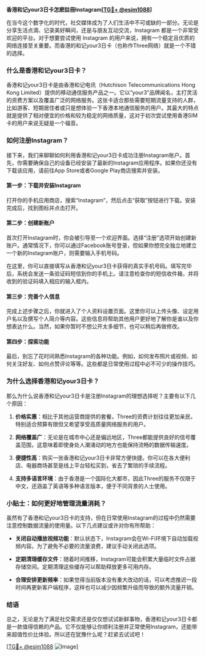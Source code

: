 **香港和记your3日卡怎麽註冊Instagram[[TG💪+ @esim1088](https://t.me/s/esim1088)]**

在当今这个数字化的时代，社交媒体成为了人们生活中不可或缺的一部分。无论是分享生活点滴、记录美好瞬间，还是与朋友互动交流，Instagram 都是一个非常受欢迎的平台。对于想要尝试使用 Instagram 的用户来说，拥有一个稳定且优质的网络连接至关重要。而香港的和记your3日卡（也称作Three网络）就是一个不错的选择。

### 什么是香港和记your3日卡？

香港和记your3日卡是由香港和记电讯（Hutchison Telecommunications Hong Kong Limited）提供的移动通信服务产品之一。它以“your3”品牌闻名，主打灵活的资费方案以及覆盖广泛的网络服务。这张卡适合那些需要短期流量支持的人群，比如游客、短期居住者或只是想体验一下香港本地通信服务的用户。其最大的特点就是提供了相对便宜的价格和较为稳定的网络质量，这对于初次尝试使用香港SIM卡的用户来说无疑是一个福音。

### 如何注册Instagram？

接下来，我们来聊聊如何利用香港和记your3日卡成功注册Instagram账户。首先，你需要确保自己的设备已经安装了最新的Instagram应用程序。如果你还没有下载该应用，请前往App Store或者Google Play商店搜索并安装。

#### 第一步：下载并安装Instagram

打开你的手机应用商店，搜索“Instagram”，然后点击“获取”按钮进行下载。安装完成后，找到图标并点击打开。

#### 第二步：创建新账户

首次打开Instagram时，你会被引导至一个欢迎界面。选择“注册”选项开始创建新账户。通常情况下，你可以通过Facebook账号登录，但如果你想完全独立地建立一个新的Instagram账户，则需要输入手机号码。

在这里，你可以直接填写从香港和记your3日卡获得的真实手机号码。填写完毕后，系统会发送一条验证码短信到你的手机上。请注意检查你的短信收件箱，并将收到的验证码填入相应的输入框内。

#### 第三步：完善个人信息

完成上述步骤之后，你就进入了个人资料设置页面。这里你可以上传头像、设定用户名以及撰写个人简介等内容。这些信息将帮助其他用户更好地了解你是谁以及你想表达什么。当然，如果你暂时不想公开太多细节，也可以稍后再做修改。

#### 第四步：探索功能

最后，别忘了花时间熟悉Instagram的各种功能。例如，如何发布照片或视频、如何关注好友、如何点赞评论等等。这些都是日常使用过程中必不可少的操作技巧。

### 为什么选择香港和记your3日卡？

那么为什么说香港和记your3日卡是注册Instagram的理想选择呢？主要有以下几个原因：

1. **价格实惠**：相比于其他运营商提供的套餐，Three的资费计划往往更加亲民，特别适合预算有限但又希望享受高质量网络服务的用户。
   
2. **网络覆盖广**：无论是在城市中心还是偏远地区，Three都能提供良好的信号覆盖范围，这意味着即使身处人潮涌动的地方也能保持流畅的数据传输速度。

3. **便捷性高**：购买一张香港和记your3日卡非常方便快捷。你可以在各大便利店、电器商场甚至是线上平台轻松买到，省去了繁琐的手续流程。

4. **支持多语言环境**：由于香港是一个国际化大都市，因此Three的服务不仅限于中文，还涵盖了英语等多种语言版本，便于不同背景的人士使用。

### 小贴士：如何更好地管理流量消耗？

虽然有了香港和记your3日卡的支持，但在日常使用Instagram的过程中仍然需要注意控制数据流量的使用量。以下几点建议或许对你有所帮助：

- **关闭自动播放视频功能**：默认状态下，Instagram会在Wi-Fi环境下自动加载视频内容。为了避免不必要的流量浪费，建议手动关闭此选项。
  
- **定期清理缓存文件**：随着时间推移，Instagram可能会积累大量临时文件占据存储空间。定期清理这些缓存可以帮助释放更多可用内存。

- **合理安排更新频率**：如果觉得当前版本没有重大改动的话，可以考虑推迟一段时间再更新客户端程序，这样也可以减少因频繁升级而导致的额外流量开销。

### 结语

总之，无论是为了满足社交需求还是仅仅想试试新鲜事物，香港和记your3日卡都是一款值得信赖的产品。它不仅能够让你顺利注册并正常使用Instagram，还能带来超值性价比体验。所以还在犹豫什么呢？赶紧去试试吧！

[[TG💪+ @esim1088](https://t.me/s/esim1088) ![Image](https://i.postimg.cc/4NQfJmqS/Snipaste-2025-05-13-00-14-12.png)]